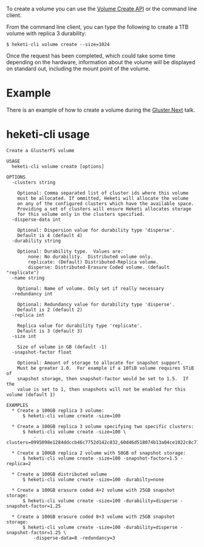 To create a volume you can use the [Volume Create API](https://github.com/heketi/heketi/wiki/API#volume_create) or the command line client.

From the command line client, you can type the following to create a 1TB volume with replica 3 durability:

```
$ heketi-cli volume create --size=1024
```

Once the request has been completed, which could take some time depending on the hardware, information about the volume will be displayed on standard out, including the mount point of the volume.

# Example
There is an example of how to create a volume during the [Gluster.Next](https://www.youtube.com/watch?v=iBFfHv4bne8&t=2750) talk.

# heketi-cli usage
```
Create a GlusterFS volume

USAGE
  heketi-cli volume create [options]

OPTIONS
  -clusters string
    	
	Optional: Comma separated list of cluster ids where this volume
	must be allocated. If ommitted, Heketi will allocate the volume
	on any of the configured clusters which have the available space.
	Providing a set of clusters will ensure Heketi allocates storage
	for this volume only in the clusters specified.
  -disperse-data int
    	
	Optional: Dispersion value for durability type 'disperse'.
	Default is 4 (default 4)
  -durability string
    	
	Optional: Durability type.  Values are:
		none: No durability.  Distributed volume only.
		replicate: (Default) Distributed-Replica volume.
		disperse: Distributed-Erasure Coded volume. (default "replicate")
  -name string
    	
	Optional: Name of volume. Only set if really necessary
  -redundancy int
    	
	Optional: Redundancy value for durability type 'disperse'.
	Default is 2 (default 2)
  -replica int
    	
	Replica value for durability type 'replicate'.
	Default is 3 (default 3)
  -size int
    	
	Size of volume in GB (default -1)
  -snapshot-factor float
    	
	Optional: Amount of storage to allocate for snapshot support.
	Must be greater 1.0.  For example if a 10TiB volume requires 5TiB of
	snapshot storage, then snapshot-factor would be set to 1.5.  If the
	value is set to 1, then snapshots will not be enabled for this volume (default 1)

EXAMPLES
  * Create a 100GB replica 3 volume:
      $ heketi-cli volume create -size=100

  * Create a 100GB replica 3 volume specifying two specific clusters:
      $ heketi-cli volume create -size=100 \
          -clusters=0995098e1284ddccb46c7752d142c832,60d46d518074b13a04ce1022c8c7193c

  * Create a 100GB replica 2 volume with 50GB of snapshot storage:
      $ heketi-cli volume create -size=100 -snapshot-factor=1.5 -replica=2 

  * Create a 100GB distributed volume
      $ heketi-cli volume create -size=100 -durabilty=none

  * Create a 100GB erasure coded 4+2 volume with 25GB snapshot storage:
      $ heketi-cli volume create -size=100 -durability=disperse -snapshot-factor=1.25

  * Create a 100GB erasure coded 8+3 volume with 25GB snapshot storage:
      $ heketi-cli volume create -size=100 -durability=disperse -snapshot-factor=1.25 \
          -disperse-data=8 -redundancy=3
```